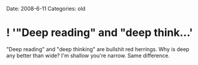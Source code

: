 Date: 2008-6-11
Categories: old

# ! '"Deep reading" and "deep think...'

"Deep reading" and "deep thinking" are bullshit red herrings.  Why is deep any better than wide? I'm shallow you're narrow. Same difference.
